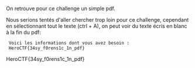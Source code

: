 On retrouve pour ce challenge un simple pdf.

Nous serions tentés d'aller chercher trop loin pour ce challenge, cependant en sélectionnant tout le texte (ctrl + A), on peut voir du texte écris en blanc à la fin du pdf:
```
 Voici les informations dont vous avez besoin :
 HeroCTF{34sy_f0rens1c_1n_pdf}
 ```
 HeroCTF{34sy_f0rens1c_1n_pdf}
